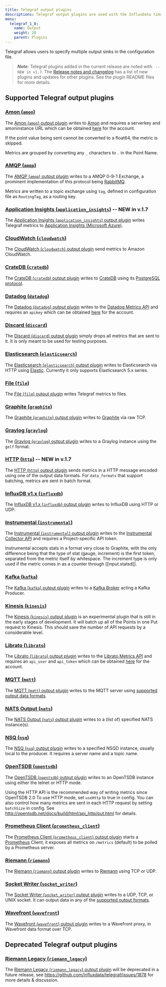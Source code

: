 ```yaml
---
title: Telegraf output plugins
descriptions: Telegraf output plugins are used with the InfluxData time series platform to transform, decorate, and filter metrics. Supported output plugins include Datadog, Elasticsearch, Graphite, InfluxDB, Kafka, MQTT, Prometheus Client, Riemann, and Wavefront.
menu:
  telegraf_1_8:
    name: Output
    weight: 20
    parent: Plugins
---
```


Telegraf allows users to specify multiple output sinks in the configuration file.

> ***Note:*** Telegraf plugins added in the current release are noted with ` -- NEW in v1.7`.
>The [Release notes and changelog](/telegraf/v1.8/about_the_project/release-notes-changelog) has a list of new plugins and updates for other plugins. See the plugin README files for more details.

## Supported Telegraf output plugins

### [Amon (`amon`)](https://github.com/influxdata/telegraf/tree/release-1.8/plugins/outputs/amon)

The [Amon (`amon`) output plugin](https://github.com/influxdata/telegraf/tree/release-1.8/plugins/outputs/amon) writes to [Amon](https://www.amon.cx) and requires a serverkey and amoninstance URL which can be obtained [here](https://www.amon.cx/docs/monitoring/) for the account.

If the point value being sent cannot be converted to a float64, the metric is skipped.

Metrics are grouped by converting any `_` characters to `.` in the Point Name.

### [AMQP (`amqp`)](https://github.com/influxdata/telegraf/tree/release-1.8/plugins/outputs/amqp)

The [AMQP (`amqp`) output plugin](https://github.com/influxdata/telegraf/tree/release-1.8/plugins/outputs/amqp) writes to a AMQP 0-9-1 Exchange, a prominent implementation of this protocol being [RabbitMQ](https://www.rabbitmq.com/).

Metrics are written to a topic exchange using `tag`, defined in configuration file as `RoutingTag`, as a routing key.

### [Application Insights (`application_insights`)](https://github.com/influxdata/telegraf/blob/release-1.8/plugins/outputs/application_insights) -- NEW in v.1.7

The [Application Insights (`application_insights`) output plugin](https://github.com/influxdata/telegraf/blob/release-1.8/plugins/outputs/application_insights) writes Telegraf metrics to [Application Insights (Microsoft Azure)](https://azure.microsoft.com/en-us/services/application-insights/).

### [CloudWatch (`cloudwatch`)](https://github.com/influxdata/telegraf/tree/release-1.8/plugins/outputs/cloudwatch)

The [CloudWatch (`cloudwatch`) output plugin](https://github.com/influxdata/telegraf/tree/release-1.8/plugins/outputs/cloudwatch) send metrics to Amazon CloudWatch.

### [CrateDB (`cratedb`)](https://github.com/influxdata/telegraf/tree/master/plugins/outputs/cratedb)

The [CrateDB (`cratedb`) output plugin](https://github.com/influxdata/telegraf/tree/master/plugins/outputs/cratedb) writes to [CrateDB](https://crate.io/) using its [PostgreSQL protocol](https://crate.io/docs/crate/reference/protocols/postgres.html).

### [Datadog (`datadog`)](https://github.com/influxdata/telegraf/tree/release-1.8/plugins/outputs/datadog)

The [Datadog (`datadog`) output plugin](https://github.com/influxdata/telegraf/tree/release-1.8/plugins/outputs/datadog) writes to the [Datadog Metrics API](http://docs.datadoghq.com/api/#metrics) and requires an `apikey` which can be obtained [here](https://app.datadoghq.com/account/settings#api) for the account.

### [Discard (`discard`)](https://github.com/influxdata/telegraf/tree/release-1.8/plugins/outputs/discard)

The [Discard (`discard`) output plugin](https://github.com/influxdata/telegraf/tree/release-1.8/plugins/outputs/discard) simply drops all metrics that are sent to it. It is only meant to be used for testing purposes.

### [Elasticsearch (`elasticsearch`)](https://github.com/influxdata/telegraf/tree/release-1.8/plugins/outputs/elasticsearch)

The [Elasticsearch (`elasticsearch`) output plugin](https://github.com/influxdata/telegraf/tree/release-1.8/plugins/outputs/elasticsearch) writes to Elasticsearch via HTTP using [Elastic](http://olivere.github.io/elastic/). Currently it only supports Elasticsearch 5.x series.

### [File (`file`)](https://github.com/influxdata/telegraf/tree/release-1.8/plugins/outputs/file)

The [File (`file`) output plugin](https://github.com/influxdata/telegraf/tree/release-1.8/plugins/outputs/file) writes Telegraf metrics to files.

### [Graphite (`graphite`)](https://github.com/influxdata/telegraf/tree/release-1.8/plugins/outputs/graphite)

The [Graphite (`graphite`) output plugin](https://github.com/influxdata/telegraf/tree/release-1.8/plugins/outputs/graphite) writes to [Graphite](http://graphite.readthedocs.org/en/latest/index.html) via raw TCP.

### [Graylog (`graylog`)](https://github.com/influxdata/telegraf/tree/release-1.8/plugins/outputs/graylog)

The  [Graylog (`graylog`) output plugin](https://github.com/influxdata/telegraf/tree/release-1.8/plugins/outputs/graylog) writes to a Graylog instance using the `gelf` format.

### [HTTP (`http`)](https://github.com/influxdata/telegraf/tree/master/plugins/outputs/http) -- NEW in v.1.7

The [HTTP (`http`) output plugin](https://github.com/influxdata/telegraf/tree/master/plugins/outputs/http) sends metrics in a HTTP message encoded using one of the output data formats. For `data_formats` that support batching, metrics are sent in batch format.

### [InfluxDB v1.x (`influxdb`)](https://github.com/influxdata/telegraf/tree/release-1.8/plugins/outputs/influxdb)

The [InfluxDB v1.x (`influxdb`) output plugin](https://github.com/influxdata/telegraf/tree/release-1.8/plugins/outputs/influxdb) writes to InfluxDB using HTTP or UDP.

### [Instrumental (`instrumental`)](https://github.com/influxdata/telegraf/tree/release-1.8/plugins/outputs/instrumental)

The [Instrumental (`instrumental`) output plugin](https://github.com/influxdata/telegraf/tree/release-1.8/plugins/outputs/instrumental) writes to the [Instrumental Collector API](https://instrumentalapp.com/docs/tcp-collector) and requires a Project-specific API token.

Instrumental accepts stats in a format very close to Graphite, with the only difference being that the type of stat (gauge, increment) is the first token, separated from the metric itself by whitespace. The increment type is only used if the metric comes in as a counter through [[input.statsd]].

### [Kafka (`kafka`)](https://github.com/influxdata/telegraf/tree/release-1.8/plugins/outputs/kafka)

The [Kafka (`kafka`) output plugin](https://github.com/influxdata/telegraf/tree/release-1.8/plugins/outputs/kafka) writes to a [Kafka Broker](http://kafka.apache.org/07/quickstart.html) acting a Kafka Producer.

### [Kinesis (`kinesis`)](https://github.com/influxdata/telegraf/tree/release-1.8/plugins/outputs/kinesis)

The [Kinesis (`kinesis`) output plugin](https://github.com/influxdata/telegraf/tree/release-1.8/plugins/outputs/kinesis) is an experimental plugin that is still in the early stages of development. It will batch up all of the Points in one Put request to Kinesis. This should save the number of API requests by a considerable level.

### [Librato (`librato`)](https://github.com/influxdata/telegraf/tree/release-1.8/plugins/outputs/librato)

The [Librato (`librato`) output plugin](https://github.com/influxdata/telegraf/tree/release-1.8/plugins/outputs/librato) writes to the [Librato Metrics API](http://dev.librato.com/v1/metrics#metrics) and requires an `api_user` and `api_token` which can be obtained [here](https://metrics.librato.com/account/api_tokens) for the account.

### [MQTT (`mqtt`)](https://github.com/influxdata/telegraf/tree/release-1.8/plugins/outputs/mqtt)

The [MQTT (`mqtt`) output plugin](https://github.com/influxdata/telegraf/tree/release-1.8/plugins/outputs/mqtt) writes to the MQTT server using [supported output data formats](https://github.com/influxdata/telegraf/blob/master/docs/DATA_FORMATS_OUTPUT.md).

### [NATS Output (`nats`)](https://github.com/influxdata/telegraf/tree/release-1.8/plugins/outputs/nats)

The [NATS Output (`nats`) output plugin](https://github.com/influxdata/telegraf/tree/release-1.8/plugins/outputs/nats) writes to a (list of) specified NATS instance(s).

### [NSQ (`nsq`)](https://github.com/influxdata/telegraf/tree/release-1.8/plugins/outputs/nsq)

  The [NSQ (`nsq`) output plugin](https://github.com/influxdata/telegraf/tree/release-1.8/plugins/outputs/nsq) writes to a specified NSQD instance, usually local to the producer. It requires a server name and a topic name.

  ### [OpenTSDB (`opentsdb`)](https://github.com/influxdata/telegraf/tree/release-1.8/plugins/outputs/opentsdb)

  The [OpenTSDB (`opentsdb`) output plugin](https://github.com/influxdata/telegraf/tree/release-1.8/plugins/outputs/opentsdb) writes to an OpenTSDB instance using either the telnet or HTTP mode.

Using the HTTP API is the recommended way of writing metrics since OpenTSDB 2.0 To use HTTP mode, set `useHttp` to true in config. You can also control how many metrics are sent in each HTTP request by setting `batchSize` in config. See http://opentsdb.net/docs/build/html/api_http/put.html for details.

### [Prometheus Client (`prometheus_client`)](https://github.com/influxdata/telegraf/tree/release-1.8/plugins/outputs/prometheus_client)

The [Prometheus Client (`prometheus_client`) output plugin](https://github.com/influxdata/telegraf/tree/release-1.8/plugins/outputs/prometheus_client) starts a [Prometheus](https://prometheus.io/) Client, it exposes all metrics on `/metrics` (default) to be polled by a Prometheus server.

### [Riemann (`riemann`)](https://github.com/influxdata/telegraf/tree/release-1.8/plugins/outputs/riemann)

The [Riemann (`riemann`) output plugin](https://github.com/influxdata/telegraf/tree/release-1.8/plugins/outputs/riemann) writes to [Riemann](http://riemann.io/) using TCP or UDP.

### [Socket Writer (`socket_writer`)](https://github.com/influxdata/telegraf/tree/release-1.8/plugins/outputs/socket_writer)

The [Socket Writer (`socket_writer`) output plugin](https://github.com/influxdata/telegraf/tree/release-1.8/plugins/outputs/socket_writer) writes to a UDP, TCP, or UNIX socket. It can output data in any of the [supported output formats](https://github.com/influxdata/telegraf/blob/master/docs/DATA_FORMATS_OUTPUT.md).

### [Wavefront (`wavefront`)](https://github.com/influxdata/telegraf/tree/release-1.8/plugins/outputs/wavefront/README.md)

The [Wavefront (`wavefront`) output plugin](https://github.com/influxdata/telegraf/tree/release-1.8/plugins/outputs/wavefront/README.md) writes to a Wavefront proxy, in Wavefront data format over TCP.

## Deprecated Telegraf output plugins

### [Riemann Legacy (`riemann_legacy`)](https://github.com/influxdata/telegraf/tree/release-1.8/plugins/outputs/riemann_legacy)

The [Riemann Legacy (`riemann_legacy`) output plugin](https://github.com/influxdata/telegraf/tree/release-1.8/plugins/outputs/riemann_legacy) will be deprecated in a future release, see https://github.com/influxdata/telegraf/issues/1878 for more details & discussion.
